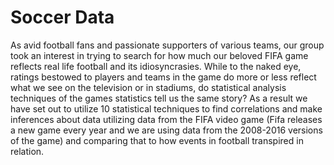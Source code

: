 # Soccer Data
As avid football fans and passionate supporters of various teams, our group took an interest in trying to search for how much our beloved FIFA game reflects real life football and its idiosyncrasies. While to the naked eye, ratings bestowed to players and teams in the game do more or less reflect what we see on the television or in stadiums, do statistical analysis techniques of the games statistics tell us the same story? As a result we have set out to utilize 10 statistical techniques to find correlations and make inferences about data utilizing data from the FIFA video game (Fifa releases a new game every year and we are using data from the 2008-2016 versions of the game) and comparing that to how events in football transpired in relation.

